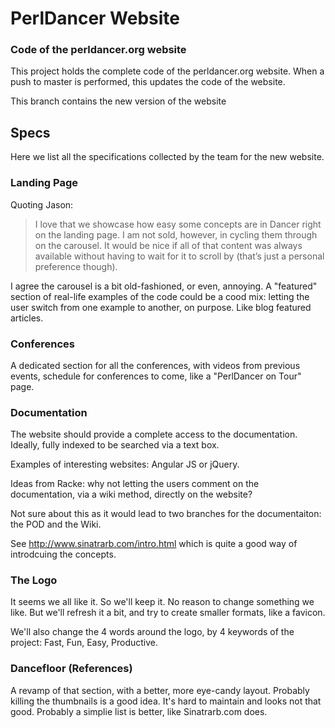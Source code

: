 # PerlDancer Website

### Code of the perldancer.org website

This project holds the complete code of the perldancer.org website. When a push
to master is performed, this updates the code of the website.

This branch contains the new version of the website

## Specs

Here we list all the specifications collected by the team for the new website.

### Landing Page

Quoting Jason:

> I love that we showcase how easy some concepts are in Dancer right on the
> landing page. I am not sold, however, in cycling them through on the carousel.
> It would be nice if all of that content was always available without having to
> wait for it to scroll by (that’s just a personal preference though).

I agree the carousel is a bit old-fashioned, or even, annoying. A "featured"
section of real-life examples of the code could be a cood mix: letting the user
switch from one example to another, on purpose. Like blog featured articles.

### Conferences

A dedicated section for all the conferences, with videos from previous events,
schedule for conferences to come, like a "PerlDancer on Tour" page.

### Documentation

The website should provide a complete access to the documentation. Ideally,
fully indexed to be searched via a text box.

Examples of interesting websites: Angular JS or jQuery.

Ideas from Racke: why not letting the users comment on the documentation, via a
wiki method, directly on the website?

Not sure about this as it would lead to two branches for the documentaiton: the
POD and the Wiki.

See http://www.sinatrarb.com/intro.html which is quite a good way of introdcuing
the concepts.

### The Logo

It seems we all like it. So we'll keep it. No reason to change something we
like. But we'll refresh it a bit, and try to create smaller formats, like a
favicon.

We'll also change the 4 words around the logo, by 4 keywords of the project:
Fast, Fun, Easy, Productive.

### Dancefloor (References)

A revamp of that section, with a better, more eye-candy layout. Probably killing
the thumbnails is a good idea. It's hard to maintain and looks not that good.
Probably a simplie list is better, like Sinatrarb.com does.

